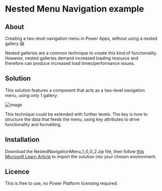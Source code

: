 # Nested Menu Navigation example

## About
Creating a two-level navigation menu in Power Apps, without using a nested gallery 😱

Nested galleries are a common technique to create this kind of functionality. However, nested galleries demand increased loading resource and therefore can produce increased load times/performance issues.

## Solution
This solution features a component that acts as a two-level navigation menu, using only 1 gallery:

![image](https://github.com/CraigWhite81/nested-menu-nav/assets/85926954/1df56e91-6174-48e6-afc8-c2332df65b71)

This technique could be extended with further levels. The key is how to structure the data that feeds the menu, using key attributes to drive functionality and formatting.

## Installation
Download the NestedNavigationMenu_1_0_0_2.zip file, then follow <a href="https://learn.microsoft.com/en-us/power-apps/maker/data-platform/import-update-export-solutions">this Microsoft Learn Article</a> to import the solution into your chosen environment.

## Licence
This is free to use, no Power Platform licensing required.

